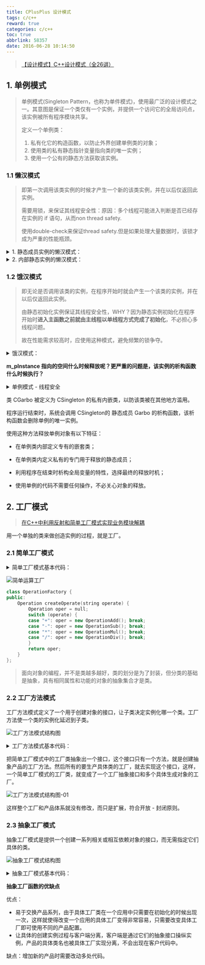 ```yaml
---
title: CPlusPlus 设计模式
tags: c/c++
reward: true
categories: c/c++
toc: true
abbrlink: 58357
date: 2016-06-28 10:14:50
---
```


> [【设计模式】C++设计模式（全26讲）](<https://www.bilibili.com/video/av52251106/>)

<!-- more -->

## 1. 单例模式

> 单例模式(Singleton Pattern，也称为单件模式)，使用最广泛的设计模式之一。其意图是保证一个类仅有一个实例，并提供一个访问它的全局访问点，该实例被所有程序模块共享。
>
> 定义一个单例类：
>
> 1. 私有化它的构造函数，以防止外界创建单例类的对象；
> 2. 使用类的私有静态指针变量指向类的唯一实例；
> 3. 使用一个公有的静态方法获取该实例。

### 1.1 懒汉模式

> 即第一次调用该类实例的时候才产生一个新的该类实例，并在以后仅返回此实例。
>
> 需要用锁，来保证其线程安全性：原因：多个线程可能进入判断是否已经存在实例的 if 语句，从而non thread safety.
>
> 使用double-check来保证thread safety.但是如果处理大量数据时，该锁才成为严重的性能瓶颈。

<details><summary>1. 静态成员实例的懒汉模式：</summary>

```c++
class Singleton
{
public:
    static Singleton* getInstance();
private:
    static Singleton* m_instance;
    Singleton(){}
};

Singleton* Singleton::getInstance()
{
    if(NULL == m_instance)
    {
        Lock();//借用其它类来实现，如boost
        if(NULL == m_instance)
        {
            m_instance = new Singleton;
        }
        UnLock();
    }
    return m_instance;
}
```

</details>

<details><summary>2. 内部静态实例的懒汉模式：</summary>

```c++
class SingletonInside
{
public:
    static SingletonInside* getInstance()
    {
        Lock(); // not needed after C++0x
        static SingletonInside instance;
        UnLock(); // not needed after C++0x
        return instance; 
    }
private:
    SingletonInside(){}
};
```

</details>

###  1.2 饿汉模式

> 即无论是否调用该类的实例，在程序开始时就会产生一个该类的实例，并在以后仅返回此实例。
>
> 由静态初始化实例保证其线程安全性，WHY？因为静态实例初始化在程序开始时**进入主函数之前就由主线程以单线程方式完成了初始化**，不必担心多线程问题。
>
> 故在性能需求较高时，应使用这种模式，避免频繁的锁争夺。

<details><summary>饿汉模式：</summary>

```c++
class SingletonStatic
{
public:
    static const SingletonStatic* getInstance()
    {
        return m_instance;
    }
private:
    static const SingletonStatic* m_instance;
    SingletonStatic(){}
};

//外部初始化 before invoke main
const SingletonStatic* SingletonStatic::m_instance = new SingletonStatic;
```

</details>

**m_pInstance 指向的空间什么时候释放呢？更严重的问题是，该实例的析构函数什么时候执行？**

<details><summary>单例模式 - 线程安全</summary>

```c++
#include <iostream>>
using namespace std;
 
class Singleton 
{
public:
    static Singleton *GetInstance();
 
private: 
    Singleton() 
    { 
        cout << "Singleton ctor" << endl;
    }
    ~Singleton() 
    { 
        cout << "Singleton dtor" << endl; 
    } 
    static Singleton *m_pInstance;
    
    class Garbo
    { 
    public: 
        ~Garbo()
        {
            if (Singleton::m_pInstance)
            {
                cout << "Garbo dtor" << endl;
                delete Singleton::m_pInstance;
            }
        }
    };
    static Garbo garbo; 
};
 
Singleton::Garbo Singleton::garbo;  // 一定要初始化，不然程序结束时不会析构garbo
Singleton *Singleton::m_pInstance = NULL;
Singleton *Singleton::GetInstance()
{ 
    if (m_pInstance == NULL) 
        m_pInstance = new Singleton;
    return m_pInstance; 
}
 
int main()
{
    Singleton *p1 = Singleton::GetInstance();
    Singleton *p2 = Singleton::GetInstance();
 
    if (p1 == p2) 
        cout << "p1 == p2" << endl;
 
    return 0;
}
```

```shell
# 输出结果如下：
Singleton ctor
p1 == p2
Garbo dtor
Singleton dtor
```

</details>

类 CGarbo 被定义为 CSingleton 的私有内嵌类，以防该类被在其他地方滥用。

程序运行结束时，系统会调用 CSingleton的 静态成员 Garbo 的析构函数，该析构函数会删除单例的唯一实例。

使用这种方法释放单例对象有以下特征：

- 在单例类内部定义专有的嵌套类；

- 在单例类内定义私有的专门用于释放的静态成员；

- 利用程序在结束时析构全局变量的特性，选择最终的释放时机；

- 使用单例的代码不需要任何操作，不必关心对象的释放。

## 2. 工厂模式

> [在C++中利用反射和简单工厂模式实现业务模块解耦](<http://blog.fatedier.com/2015/03/04/decoupling-by-using-reflect-and-simple-factory-pattern-in-cpp/>)

用一个单独的类来做创造实例的过程，就是工厂。

### 2.1 简单工厂模式

<details><summary>简单工厂模式基本代码：</summary>

```c++
#include <iostream>
using namespace std;

class AbstractProduct {
public:
    virtual ~AbstractProduct() {} 
    virtual void Operation() = 0;
};

class ProductA : public AbstractProduct {
public:
    void Operation() { cout << "ProductA" << endl; }
};

class ProductB : public AbstractProduct {
public:
    void Operation() { cout << "ProductB" << endl; }
};

class Factory {
public:
    AbstractProduct* createProduct(char product) {
        AbstractProduct* ap = NULL;
        switch(product) {
            case 'A': ap = new ProductA(); break;
            case 'B': ap = new ProductB(); break;
        }
        return ap;
    }
};

int main() {
    Factory* f = new Factory();
    AbstractProduct* apa = f->createProduct('A');
    apa->Operation();  // ProductA

    AbstractProduct* apb = f->createProduct('B');
    apb->Operation();  // ProductB

    delete apa;
    delete apb;
    delete f;

    return 0;
}
```

</details>

![简单运算工厂](cplus-设计模式-01/简单运算工厂.png)

```c++
class OperationFactory {
public:
    Operation createOperate(string operate) {
        Operation oper = null;
        switch (operate) {
        case "+": oper = new OperationAdd(); break;
        case "-": oper = new OperationSub(); break;
        case "*": oper = new OperationMul(); break;
        case "/": oper = new OperationDiv(); break;
        }
        return oper;
    }
};
```

> 面向对象的编程，并不是类越多越好，类的划分是为了封装，但分类的基础是抽象，具有相同属性和功能的对象的抽象集合才是类。

### 2.2 工厂方法模式

工厂方法模式定义了一个用于创建对象的接口，让子类决定实例化哪一个类。工厂方法使一个类的实例化延迟到子类。

![工厂方法模式结构图](cplus-设计模式-01/工厂方法模式结构图.png)

<details><summary>工厂方法模式基本代码：</summary>

```c++
#include <iostream>
using namespace std;

class Product {
public:
    virtual ~Product(){}
    virtual void Operation() = 0;
};

class ConcreteProductA : public Product {
public:
    void Operation() { cout << "ConcreteProductA" << endl; }
};

class ConcreteProductB : public Product {
public:
    void Operation() { cout << "ConcreteProductB" << endl; }
};

class Creator{
public:
    virtual Product* FactoryMethod() = 0;
    virtual ~Creator(){}
};

class ConcreteCreatorA : public Creator {
public:
    Product* FactoryMethod() { return new ConcreteProductA(); }
};

class ConcreteCreatorB : public Creator {
public:
    Product* FactoryMethod() { return new ConcreteProductB(); }
};

int main() {
    Creator* ca = new ConcreteCreatorA();
    Product* pa = ca->FactoryMethod();
    pa->Operation(); // ConcreteProductA

    Creator* cb = new ConcreteCreatorB();
    Product* pb = cb->FactoryMethod();
    pb->Operation(); // ConcreteProductB

    delete ca;
    delete pa;
    delete cb;
    delete pb;

    return 0;
}
```

</details>

把简单工厂模式中的工厂类抽象出一个接口，这个接口只有一个方法，就是创建抽象产品的工厂方法。然后所有的要生产具体类的工厂，就去实现这个接口，这样，一个简单工厂模式的工厂类，就变成了一个工厂抽象接口和多个具体生成对象的工厂。

![工厂方法模式结构图-01](cplus-设计模式-01/工厂方法模式结构图-01.png)

这样整个工厂和产品体系就没有修改，而只是扩展，符合开放 - 封闭原则。

### 2.3 抽象工厂模式

抽象工厂模式是提供一个创建一系列相关或相互依赖对象的接口，而无需指定它们具体的类。

![抽象工厂模式结构图](cplus-设计模式-01/抽象工厂模式结构图.png)

<details><summary>抽象工厂模式基本代码：</summary>

```c++
#include <iostream>
using namespace std;

class AbstractProductA {
public:
    virtual ~AbstractProductA(){}
    virtual void Operation() = 0;
};

class ProductA1 : public AbstractProductA {
public:
    void Operation() {
        cout << "ProductA1" << endl;
    }
};

class ProductA2 : public AbstractProductA {
public:
    void Operation() {
        cout << "ProductA2" << endl;
    }
};

class AbstractProductB {
public:
    virtual ~AbstractProductB(){}
    virtual void Operation() = 0;
};

class ProductB1 : public AbstractProductB {
public:
    void Operation() {
        cout << "ProductB1" << endl;
    }
};

class ProductB2 : public AbstractProductB {
public:
    void Operation() {
        cout << "ProductB2" << endl;
    }
};


class AbstractFactory {
public:
    virtual AbstractProductA* CreateProductA() = 0;
    virtual AbstractProductB* CreateProductB() = 0;
    virtual ~AbstractFactory(){}
};

class ConcreteFactory1 : public AbstractFactory {
public:
    ProductA1* CreateProductA() {
        return new ProductA1();
    }
    ProductB1* CreateProductB() {
        return new ProductB1();
    }
};

class ConcreteFactory2 : public AbstractFactory {
public:
    ProductA2* CreateProductA() {
        return new ProductA2();
    }
    ProductB2* CreateProductB() {
        return new ProductB2();
    }
};

int main() {
    AbstractFactory* af1 = new ConcreteFactory1();
    // 具体工厂创建对应的具体产品
    AbstractProductA* apa1 = af1->CreateProductA();  // 工厂1创建产品A
    apa1->Operation();  // ProductA1

    AbstractProductB* apb1 = af1->CreateProductB();  // 工厂1创建产品B
    apb1->Operation();  // ProductB1

    AbstractFactory* af2 = new ConcreteFactory2();
    AbstractProductA* apa2 = af2->CreateProductA();  // 工厂2创建产品A
    apa2->Operation();  // ProductA2

    AbstractProductB* apb2 = af2->CreateProductB();  // 工厂2创建产品B
    apb2->Operation();  // ProductB2

    delete apa1;
    delete apa2;
    delete af1;
    delete apb1;
    delete apb2;
    delete af2;
    return 0;
}
```

</details>

**抽象工厂函数的优缺点**

优点：

- 易于交换产品系列，由于具体工厂类在一个应用中只需要在初始化的时候出现一次，这样就使得改变一个应用的具体工厂变得非常容易，只需要改变具体工厂即可使用不同的产品配置。
- 让具体的创建实例过程与客户端分离，客户端是通过它们的抽象接口操纵实例，产品的具体类名也被具体工厂实现分离，不会出现在客户代码中。

缺点：增加新的产品时需要改动多处代码。

